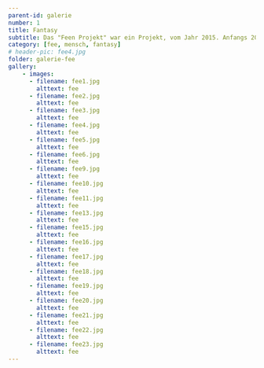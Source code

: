 ```yaml
---
parent-id: galerie
number: 1
title: Fantasy
subtitle: Das "Feen Projekt" war ein Projekt, vom Jahr 2015. Anfangs 2015 begann ich Shootings zu machen und wollte anhand schön/speziell geschminkter Modellen mit jeweils einem Thema, das mittels Kleidung und Kopfschmuck umgesetzt wurde, verschiedene Lichtverhältnisse und Locationsituationen üben. 
category: [fee, mensch, fantasy]
# header-pic: fee4.jpg
folder: galerie-fee
gallery:
    - images:
      - filename: fee1.jpg
        alttext: fee
      - filename: fee2.jpg
        alttext: fee
      - filename: fee3.jpg
        alttext: fee
      - filename: fee4.jpg
        alttext: fee
      - filename: fee5.jpg
        alttext: fee
      - filename: fee6.jpg
        alttext: fee
      - filename: fee9.jpg
        alttext: fee
      - filename: fee10.jpg
        alttext: fee
      - filename: fee11.jpg
        alttext: fee
      - filename: fee13.jpg
        alttext: fee
      - filename: fee15.jpg
        alttext: fee
      - filename: fee16.jpg
        alttext: fee
      - filename: fee17.jpg
        alttext: fee
      - filename: fee18.jpg
        alttext: fee
      - filename: fee19.jpg
        alttext: fee
      - filename: fee20.jpg
        alttext: fee
      - filename: fee21.jpg
        alttext: fee
      - filename: fee22.jpg
        alttext: fee
      - filename: fee23.jpg
        alttext: fee
---
```

<!-- beschreibender Text hier -->
